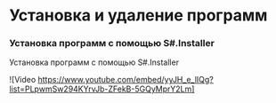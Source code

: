 # Установка и удаление программ

### Установка программ с помощью S\#.Installer

Установка программ с помощью S\#.Installer

![Video https://www.youtube.com/embed/yyJH_e_lIQg?list=PLpwmSw294KYrvJb-ZFekB-5GQyMprY2Lm]
